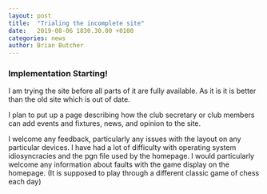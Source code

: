 ```yaml
---
layout: post
title:  "Trialing the incomplete site"
date:   2019-08-06 1830.30.00 +0100
categories: news
author: Brian Butcher
---
```


### Implementation Starting! ###
I am trying the site before all parts of it are fully available. As it is it is better than the old site which is out of date.

I plan to put up a page describing how the club secretary or club members can add events and fixtures, news, and opinion to the site.

I welcome any feedback, particularly any issues with the layout on any particular devices. I have had a lot of difficulty with operating system idiosyncracies and the pgn file used by the homepage. I would particularly welcome any information about faults with the game display on the homepage. (It is supposed to play through a different classic game of chess each day)
